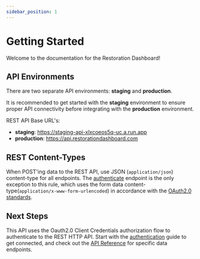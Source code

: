 ```yaml
---
sidebar_position: 1
---
```


# Getting Started

Welcome to the documentation for the Restoration Dashboard!

## API Environments

There are two separate API environments: **staging** and **production**.

It is recommended to get started with the **staging** environment to ensure proper API connectivity before integrating with the **production** environment.

REST API Base URL's:
- **staging**: https://staging-api-xlxcoeos5q-uc.a.run.app
- **production**: https://api.restorationdashboard.com

## REST Content-Types

When POST'ing data to the REST API, use JSON (`application/json`) content-type for all endpoints. The [authenticate](./rest-api-reference/authenticate.mdx) endpoint is the only exception to this rule, which uses the form data content-type(`application/x-www-form-urlencoded`) in accordance with the [OAuth2.0 standards](https://www.oauth.com/oauth2-servers/access-tokens/client-credentials/).

## Next Steps

This API uses the Oauth2.0 Client Credentials authorization flow to authenticate to the REST HTTP API. Start with the [authentication](./guides/authentication) guide to get connected, and check out the [API Reference](/docs/category/rest-api-reference) for specific data endpoints.

